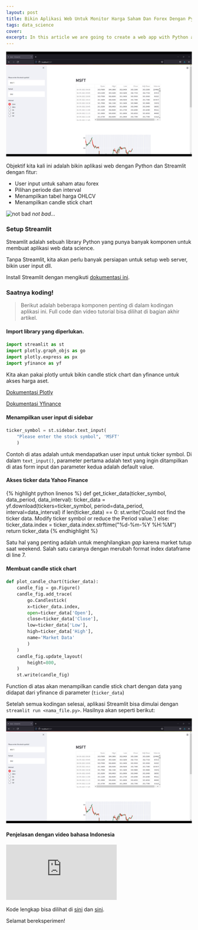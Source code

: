 ```yaml
---
layout: post
title: Bikin Aplikasi Web Untuk Monitor Harga Saham Dan Forex Dengan Python Dan Streamlit
tags: data_science
cover:
excerpt: In this article we are going to create a web app with Python and Streamlit to help us easily monitor forex and stock finance data from Yahoo Finance. This post is in Bahasa Indonesia so you might want to use Google Translate :) 
---
```


![Hasil akhir aplikasi web dengan python dan streamlit](/images/blog/streamlit_intro/price-monitoring.png)

Objektif kita kali ini adalah bikin aplikasi web dengan Python dan Streamlit dengan fitur:
- User input untuk saham atau forex
- Pilihan periode dan interval
- Menampilkan tabel harga OHLCV
- Menampilkan candle stick chart

![not bad](https://media1.giphy.com/media/1URYTNvDM2LJoMIdxE/200.webp?cid=ecf05e47qr0tc38dhwn198vn8cnju8aegygn1ntlbsun1thz&rid=200.webp&ct=g)
*not bad...*

### Setup Streamlit
Streamlit adalah sebuah library Python yang punya banyak komponen untuk membuat aplikasi web data science.

Tanpa Streamlit, kita akan perlu banyak persiapan untuk setup web server, bikin user input dll. 

Install Streamlit dengan mengikuti [dokumentasi ini](https://docs.streamlit.io/library/get-started/installation).

### Saatnya koding!

> Berikut adalah beberapa komponen penting di dalam kodingan aplikasi ini. Full code dan video tutorial bisa dilihat di bagian akhir artikel.

#### Import library yang diperlukan.

```py
import streamlit as st
import plotly.graph_objs as go
import plotly.express as px
import yfinance as yf
```

Kita akan pakai plotly untuk bikin candle stick chart dan yfinance untuk akses harga aset. 

[Dokumentasi Plotly](https://plotly.com/python/getting-started/)

[Dokumentasi Yfinance](https://pypi.org/project/yfinance/)

#### Menampilkan user input di sidebar

```py
ticker_symbol = st.sidebar.text_input(
    "Please enter the stock symbol", 'MSFT'
    )
```
Contoh di atas adalah untuk mendapatkan user input untuk ticker symbol. Di dalam `text_input()`, parameter pertama adalah text yang ingin ditampilkan di atas form input dan parameter kedua adalah default value.

#### Akses ticker data Yahoo Finance

{% highlight python linenos %}
def get_ticker_data(ticker_symbol, data_period, data_interval):
    ticker_data = yf.download(tickers=ticker_symbol, period=data_period, interval=data_interval)
    if len(ticker_data) == 0:
        st.write('Could not find the ticker data. Modify ticker symbol or reduce the Period value.')
    else:
        ticker_data.index = ticker_data.index.strftime("%d-%m-%Y %H:%M")
    return ticker_data
{% endhighlight %}

Satu hal yang penting adalah untuk menghilangkan *gap* karena market tutup saat weekend. Salah satu caranya dengan merubah format index dataframe di line 7.

#### Membuat candle stick chart
```py
def plot_candle_chart(ticker_data):
    candle_fig = go.Figure()
    candle_fig.add_trace(
        go.Candlestick(
        x=ticker_data.index,
        open=ticker_data['Open'],
        close=ticker_data['Close'],
        low=ticker_data['Low'],
        high=ticker_data['High'],
        name='Market Data'
        )
    )
    candle_fig.update_layout(
        height=800,
    )
    st.write(candle_fig)
```

Function di atas akan menampilkan candle stick chart dengan data yang didapat dari yfinance di parameter (`ticker_data`)

Setelah semua kodingan selesai, aplikasi Streamlit bisa dimulai dengan `streamlit run <nama_file.py>`. Hasilnya akan seperti berikut:

![Hasil akhir aplikasi web dengan python dan streamlit](/images/blog/streamlit_intro/price-monitoring.png)

#### Penjelasan dengan video bahasa Indonesia

<iframe src="https://www.youtube.com/embed/RolOuKEjOKw" title="YouTube video player" frameborder="0" allow="accelerometer; autoplay; clipboard-write; encrypted-media; gyroscope; picture-in-picture" allowfullscreen></iframe>

Kode lengkap bisa dilihat di [sini](https://gist.github.com/Rakademi/167d7457c56180affffc4a85708e9930) dan [sini](https://gist.github.com/Rakademi/928bacf3001ff102e946b970c6353230).

Selamat bereksperimen!
